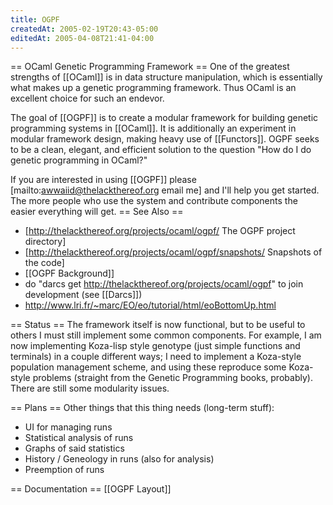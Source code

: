 ```yaml
---
title: OGPF
createdAt: 2005-02-19T20:43-05:00
editedAt: 2005-04-08T21:41-04:00
---
```


== OCaml Genetic Programming Framework ==
One of the greatest strengths of [[OCaml]] is in data structure manipulation, which is essentially what makes up a genetic programming framework. Thus OCaml is an excellent choice for such an endevor.

The goal of [[OGPF]] is to create a modular framework for building genetic programming systems in [[OCaml]]. It is additionally an experiment in modular framework design, making heavy use of [[Functors]]. OGPF seeks to be a clean, elegant, and efficient solution to the question "How do I do genetic programming in OCaml?"

If you are interested in using [[OGPF]] please [mailto:awwaiid@thelackthereof.org email me] and I'll help you get started. The more people who use the system and contribute components the easier everything will get.
== See Also ==
* [http://thelackthereof.org/projects/ocaml/ogpf/ The OGPF project directory]
* [http://thelackthereof.org/projects/ocaml/ogpf/snapshots/ Snapshots of the code]
* [[OGPF Background]]
* do <nowiki> "darcs get http://thelackthereof.org/projects/ocaml/ogpf" </nowiki> to join development (see [[Darcs]])
* http://www.lri.fr/~marc/EO/eo/tutorial/html/eoBottomUp.html

== Status ==
The framework itself is now functional, but to be useful to others I must still implement some common components. For example, I am now implementing Koza-lisp style genotype (just simple functions and terminals) in a couple different ways; I need to implement a Koza-style population management scheme, and using these reproduce some Koza-style problems (straight from the Genetic Programming books, probably). There are still some modularity issues.

== Plans ==
Other things that this thing needs (long-term stuff):
* UI for managing runs
* Statistical analysis of runs
* Graphs of said statistics
* History / Geneology in runs (also for analysis)
* Preemption of runs

== Documentation ==
[[OGPF Layout]]


